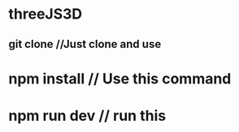 # threeJS3D

## git clone <this-repo> //Just clone and use
# npm install   // Use this command
# npm run dev   // run this
